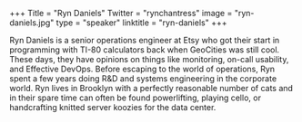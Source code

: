 +++
Title = "Ryn Daniels"
Twitter = "rynchantress"
image = "ryn-daniels.jpg"
type = "speaker"
linktitle = "ryn-daniels"
+++

Ryn Daniels is a senior operations engineer at Etsy who got their start in programming with TI-80 calculators back when GeoCities was still cool. These days, they have opinions on things like monitoring, on-call usability, and Effective DevOps.  Before escaping to the world of operations, Ryn spent a few years doing R&D and systems engineering in the corporate world. Ryn lives in Brooklyn with a perfectly reasonable number of cats and in their spare time can often be found powerlifting, playing cello, or handcrafting knitted server koozies for the data center.
